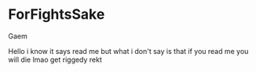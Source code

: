 # ForFightsSake
Gaem

Hello i know it says read me but what i don't say is that if you read me you will die lmao get riggedy rekt
